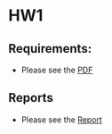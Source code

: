 # HW1

## Requirements:
- Please see the [PDF](./Programming%20Assignment%20V.pdf)

## Reports
- Please see the [Report](https://hackmd.io/F97_3ZsuQh-3uB2uCrZrpQ)